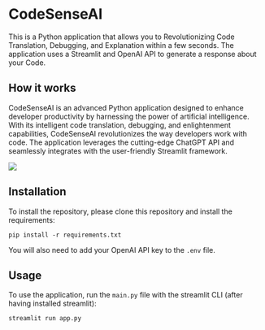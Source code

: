 # CodeSenseAI



This is a Python application that allows you to Revolutionizing Code Translation, Debugging, and Explanation within a few seconds. The application uses a Streamlit and OpenAI API to generate a response about your Code.

## How it works

CodeSenseAI is an advanced Python application designed to enhance developer productivity by harnessing the power of artificial intelligence. With its intelligent code translation, debugging, and enlightenment capabilities, CodeSenseAI revolutionizes the way developers work with code. The application leverages the cutting-edge ChatGPT API and seamlessly integrates with the user-friendly Streamlit framework.

![](https://github.com/Anas436/CodeSense-AI/blob/main/demo.gif)

## Installation

To install the repository, please clone this repository and install the requirements:

```
pip install -r requirements.txt
```

You will also need to add your OpenAI API key to the `.env` file.

## Usage

To use the application, run the `main.py` file with the streamlit CLI (after having installed streamlit): 

```
streamlit run app.py
```

